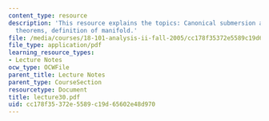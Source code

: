 ```yaml
---
content_type: resource
description: 'This resource explains the topics: Canonical submersion and immersion
  theorems, definition of manifold.'
file: /media/courses/18-101-analysis-ii-fall-2005/cc178f35372e5589c19d65602e48d970_lecture30.pdf
file_type: application/pdf
learning_resource_types:
- Lecture Notes
ocw_type: OCWFile
parent_title: Lecture Notes
parent_type: CourseSection
resourcetype: Document
title: lecture30.pdf
uid: cc178f35-372e-5589-c19d-65602e48d970
---
```

